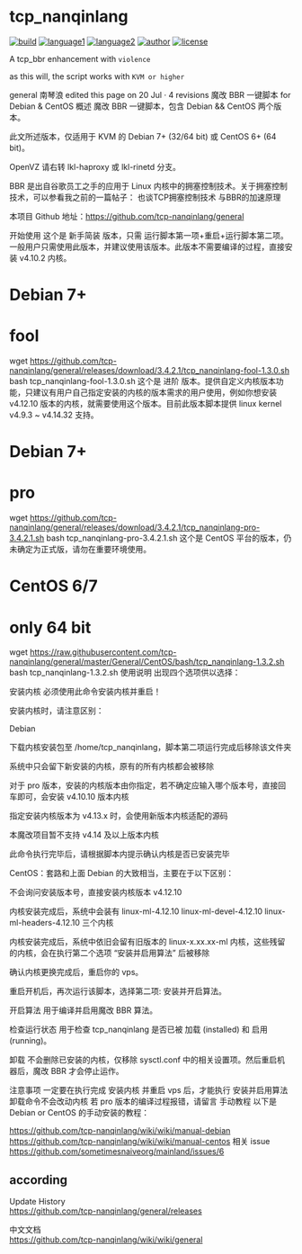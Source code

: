 # tcp_nanqinlang

[![build](https://github.com/nanqinlang/SVG/blob/master/build%20passing.svg)](https://github.com/tcp-nanqinlang/general)
[![language1](https://github.com/nanqinlang/SVG/blob/master/language-c-blue.svg)](https://github.com/tcp-nanqinlang/general)
[![language2](https://github.com/nanqinlang/SVG/blob/master/language-shell-blue.svg)](https://github.com/tcp-nanqinlang/general)
[![author](https://github.com/nanqinlang/SVG/blob/master/author-nanqinlang-lightgrey.svg)](https://github.com/tcp-nanqinlang/general)
[![license](https://github.com/nanqinlang/SVG/blob/master/license-GPLv3-orange.svg)](https://github.com/tcp-nanqinlang/general)

A tcp_bbr enhancement with `violence`

as this will, the script works with `KVM or higher`

general
南琴浪 edited this page on 20 Jul · 4 revisions
魔改 BBR 一键脚本 for Debian & CentOS
概述
魔改 BBR 一键脚本，包含 Debian && CentOS 两个版本。

此文所述版本，仅适用于 KVM 的 Debian 7+ (32/64 bit) 或 CentOS 6+ (64 bit)。

OpenVZ 请右转 lkl-haproxy 或 lkl-rinetd 分支。

BBR 是出自谷歌员工之手的应用于 Linux 内核中的拥塞控制技术。关于拥塞控制技术，可以参看我之前的一篇帖子： 也谈TCP拥塞控制技术 与BBR的加速原理

本项目 Github 地址：https://github.com/tcp-nanqinlang/general

开始使用
这个是 新手简装 版本，只需 运行脚本第一项+重启+运行脚本第二项。一般用户只需使用此版本，并建议使用该版本。此版本不需要编译的过程，直接安装 v4.10.2 内核。

# Debian 7+
# fool
wget https://github.com/tcp-nanqinlang/general/releases/download/3.4.2.1/tcp_nanqinlang-fool-1.3.0.sh
bash tcp_nanqinlang-fool-1.3.0.sh
这个是 进阶 版本。提供自定义内核版本功能，只建议有用户自己指定安装的内核的版本需求的用户使用，例如你想安装 v4.12.10 版本的内核，就需要使用这个版本。目前此版本脚本提供 linux kernel v4.9.3 ~ v4.14.32 支持。

# Debian 7+
# pro
wget https://github.com/tcp-nanqinlang/general/releases/download/3.4.2.1/tcp_nanqinlang-pro-3.4.2.1.sh
bash tcp_nanqinlang-pro-3.4.2.1.sh
这个是 CentOS 平台的版本，仍未确定为正式版，请勿在重要环境使用。

# CentOS 6/7
# only 64 bit
wget https://raw.githubusercontent.com/tcp-nanqinlang/general/master/General/CentOS/bash/tcp_nanqinlang-1.3.2.sh
bash tcp_nanqinlang-1.3.2.sh
使用说明
出现四个选项供以选择：

安装内核
必须使用此命令安装内核并重启！

安装内核时，请注意区别：

Debian

下载内核安装包至 /home/tcp_nanqinlang，脚本第二项运行完成后移除该文件夹

系统中只会留下新安装的内核，原有的所有内核都会被移除

对于 pro 版本，安装的内核版本由你指定，若不确定应输入哪个版本号，直接回车即可，会安装 v4.10.10 版本内核

指定安装内核版本为 v4.13.x 时，会使用新版本内核适配的源码

本魔改项目暂不支持 v4.14 及以上版本内核

此命令执行完毕后，请根据脚本内提示确认内核是否已安装完毕

CentOS：套路和上面 Debian 的大致相当，主要在于以下区别：

不会询问安装版本号，直接安装内核版本 v4.12.10

内核安装完成后，系统中会装有 linux-ml-4.12.10 linux-ml-devel-4.12.10 linux-ml-headers-4.12.10 三个内核

内核安装完成后，系统中依旧会留有旧版本的 linux-x.xx.xx-ml 内核，这些残留的内核，会在执行第二个选项 “安装并启用算法” 后被移除

确认内核更换完成后，重启你的 vps。

重启开机后，再次运行该脚本，选择第二项: 安装并开启算法。

开启算法
用于编译并启用魔改 BBR 算法。

检查运行状态
用于检查 tcp_nanqinlang 是否已被 加载 (installed) 和 启用 (running)。

卸载
不会删除已安装的内核，仅移除 sysctl.conf 中的相关设置项。然后重启机器后，魔改 BBR 才会停止运作。

注意事项
一定要在执行完成 安装内核 并重启 vps 后，才能执行 安装并启用算法
卸载命令不会改动内核
若 pro 版本的编译过程报错，请留言
手动教程
以下是 Debian or CentOS 的手动安装的教程：

https://github.com/tcp-nanqinlang/wiki/wiki/manual-debian
https://github.com/tcp-nanqinlang/wiki/wiki/manual-centos
相关 issue
https://github.com/sometimesnaiveorg/mainland/issues/6

## according
Update History  
https://github.com/tcp-nanqinlang/general/releases

中文文档  
https://github.com/tcp-nanqinlang/wiki/wiki/general
